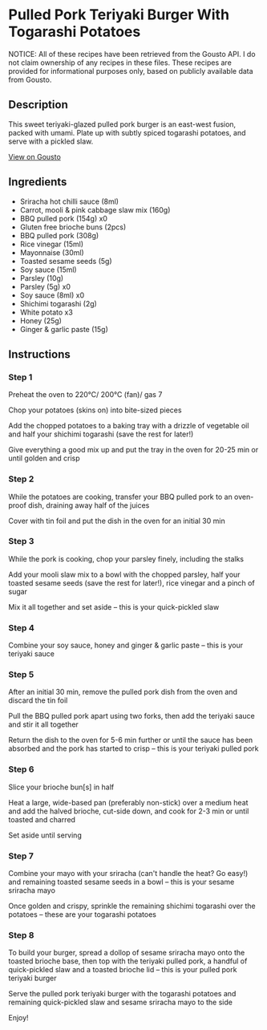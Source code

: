 # Pulled Pork Teriyaki Burger With Togarashi Potatoes

NOTICE: All of these recipes have been retrieved from the Gousto API. I do not claim ownership of any recipes in these files. These recipes are provided for informational purposes only, based on publicly available data from Gousto.

## Description

This sweet teriyaki-glazed pulled pork burger is an east-west fusion, packed with umami. Plate up with subtly spiced togarashi potatoes, and serve with a pickled slaw.

[View on Gousto](https://www.gousto.co.uk/recipes/cookbook/pulled-pork-teriyaki-burger-with-togarashi-potatoes)

## Ingredients

- Sriracha hot chilli sauce (8ml)
- Carrot, mooli & pink cabbage slaw mix (160g)
- BBQ pulled pork (154g) x0
- Gluten free brioche buns (2pcs)
- BBQ pulled pork (308g)
- Rice vinegar (15ml)
- Mayonnaise (30ml)
- Toasted sesame seeds (5g)
- Soy sauce (15ml)
- Parsley (10g)
- Parsley (5g) x0
- Soy sauce (8ml) x0
- Shichimi togarashi (2g)
- White potato x3
- Honey (25g)
- Ginger & garlic paste (15g)

## Instructions


### Step 1

Preheat the oven to 220°C/ 200°C (fan)/ gas 7

Chop your potatoes (skins on) into bite-sized pieces

Add the chopped potatoes to a baking tray with a drizzle of vegetable oil and half your shichimi togarashi (save the rest for later!)

Give everything a good mix up and put the tray in the oven for 20-25 min or until golden and crisp


### Step 2

While the potatoes are cooking, transfer your BBQ pulled pork to an oven-proof dish, draining away half of the juices

Cover with tin foil and put the dish in the oven for an initial 30 min


### Step 3

While the pork is cooking, chop your parsley finely, including the stalks

Add your mooli slaw mix to a bowl with the chopped parsley, half your toasted sesame seeds (save the rest for later!), rice vinegar and a pinch of sugar

Mix it all together and set aside – this is your quick-pickled slaw


### Step 4

Combine your soy sauce, honey and ginger & garlic paste – this is your teriyaki sauce


### Step 5

After an initial 30 min, remove the pulled pork dish from the oven and discard the tin foil

Pull the BBQ pulled pork apart using two forks, then add the teriyaki sauce and stir it all together

Return the dish to the oven for 5-6 min further or until the sauce has been absorbed and the pork has started to crisp – this is your teriyaki pulled pork


### Step 6

Slice your brioche bun[s] in half

Heat a large, wide-based pan (preferably non-stick) over a medium heat and add the halved brioche, cut-side down, and cook for 2-3 min or until toasted and charred

Set aside until serving


### Step 7

Combine your mayo with your sriracha (can't handle the heat? Go easy!) and remaining toasted sesame seeds in a bowl – this is your sesame sriracha mayo

Once golden and crispy, sprinkle the remaining shichimi togarashi over the potatoes – these are your togarashi potatoes

### Step 8

To build your burger, spread a dollop of sesame sriracha mayo onto the toasted brioche base, then top with the teriyaki pulled pork, a handful of quick-pickled slaw and a toasted brioche lid – this is your pulled pork teriyaki burger

Serve the pulled pork teriyaki burger with the togarashi potatoes and remaining quick-pickled slaw and sesame sriracha mayo to the side

Enjoy!

